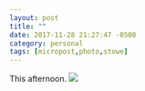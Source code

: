 ```yaml
---
layout: post
title: ""
date: 2017-11-28 21:27:47 -0500
category: personal
tags: [micropost,photo,stowe]
---
```


This afternoon. ![](https://thecave-com.s3.amazonaws.com/Photo-2017-11-28-21-26-ble2tBMaAIozjnmir19C.jpg)

